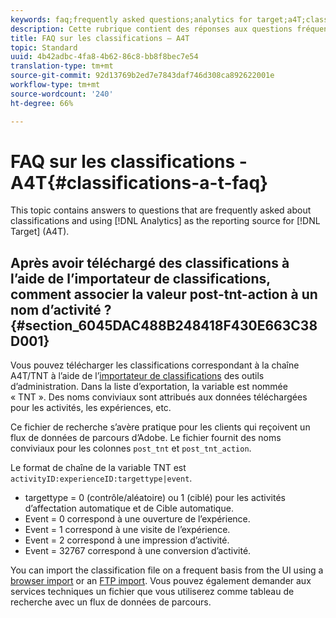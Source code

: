 ```yaml
---
keywords: faq;frequently asked questions;analytics for target;a4T;classifications;classification;classifications importer;post-tnt-action
description: Cette rubrique contient des réponses aux questions fréquentes sur l’intégration héritée de SiteCatalyst à Test&Target et sur l’utilisation d’Analytics comme source des rapports pour Target (A4T).
title: FAQ sur les classifications – A4T
topic: Standard
uuid: 4b42adbc-4fa8-4b62-86c8-bb8f8bec7e54
translation-type: tm+mt
source-git-commit: 92d13769b2ed7e7843daf746d308ca892622001e
workflow-type: tm+mt
source-wordcount: '240'
ht-degree: 66%

---
```



# FAQ sur les classifications - A4T{#classifications-a-t-faq}

This topic contains answers to questions that are frequently asked about classifications and using [!DNL Analytics] as the reporting source for [!DNL Target] (A4T).

## Après avoir téléchargé des classifications à l’aide de l’importateur de classifications, comment associer la valeur post-tnt-action à un nom d’activité ?{#section_6045DAC488B248418F430E663C38D001}

Vous pouvez télécharger les classifications correspondant à la chaîne A4T/TNT à l’aide de l’[importateur de classifications](https://docs.adobe.com/content/help/en/analytics/components/classifications/classifications-importer/c-working-with-saint.html) des outils d’administration. Dans la liste d’exportation, la variable est nommée « TNT ». Des noms conviviaux sont attribués aux données téléchargées pour les activités, les expériences, etc.

Ce fichier de recherche s’avère pratique pour les clients qui reçoivent un flux de données de parcours d’Adobe. Le fichier fournit des noms conviviaux pour les colonnes `post_tnt` et `post_tnt_action`.

Le format de chaîne de la variable TNT est `activityID:experienceID:targettype|event`.

* targettype = 0 (contrôle/aléatoire) ou 1 (ciblé) pour les activités d’affectation  automatique et de Cible  automatique.
* Event = 0 correspond à une ouverture de l’expérience.
* Event = 1 correspond à une visite de l’expérience.
* Event = 2 correspond à une impression d’activité.
* Event = 32767 correspond à une conversion d’activité.

You can import the classification file on a frequent basis from the UI using a [browser import](https://docs.adobe.com/help/en/analytics/components/classifications/classifications-importer/browser-import.html) or an [FTP import](https://docs.adobe.com/help/en/analytics/components/classifications/classifications-importer/import-file.html). Vous pouvez également demander aux services techniques un fichier que vous utiliserez comme tableau de recherche avec un flux de données de parcours.
